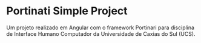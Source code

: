 # Portinati Simple Project

Um projeto realizado em Angular com o framework Portinari para disciplina de Interface Humano Computador da Universidade de Caxias do Sul (UCS).
